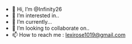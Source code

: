 - 👋 Hi, I’m @Infinity26
- 👀 I’m interested in..
- 🌱 I’m currently...
- 💞️ I’m looking to collaborate on.. 
- 📫 How to reach me : lexirose1019@gmail.com

<!---
Infinity26/Infinity26 is a ✨ special ✨ repository because its `README.md` (this file) appears on your GitHub profile.
You can click the Preview link to take a look at your changes.
--->
